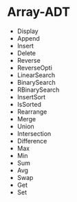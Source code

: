 # Array-ADT

- Display
- Append
- Insert
- Delete
- Reverse
- ReverseOpti
- LinearSearch
- BinarySearch
- RBinarySearch
- InsertSort
- IsSorted
- Rearrange
- Merge
- Union
- Intersection
- Difference
- Max
- Min
- Sum
- Avg
- Swap
- Get
- Set
